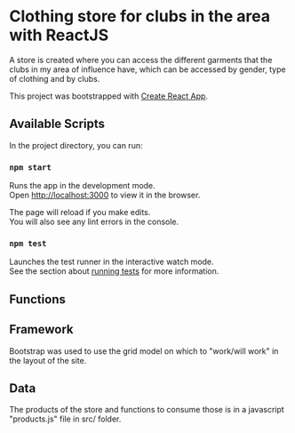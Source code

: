 # Clothing store for clubs in the area with ReactJS
A store is created where you can access the different garments that the clubs in my area of influence have, which can be accessed by gender, type of clothing and by clubs.

This project was bootstrapped with [Create React App](https://github.com/facebook/create-react-app).

## Available Scripts
In the project directory, you can run:

### `npm start`
Runs the app in the development mode.\
Open [http://localhost:3000](http://localhost:3000) to view it in the browser.

The page will reload if you make edits.\
You will also see any lint errors in the console.

### `npm test`
Launches the test runner in the interactive watch mode.\
See the section about [running tests](https://facebook.github.io/create-react-app/docs/running-tests) for more information.

## Functions 


## Framework
Bootstrap was used to use the grid model on which to "work/will work" in the layout of the site.  

## Data
The products of the store and functions to consume those is in a javascript "products.js" file in src/ folder.